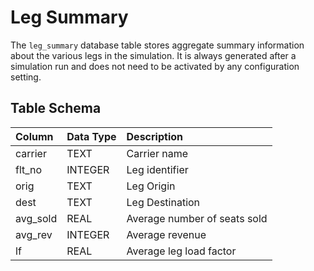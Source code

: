 # Leg Summary

The `leg_summary` database table stores aggregate summary information
about the various legs in the simulation.  It is always generated after a
simulation run and does not need to be activated by any configuration setting.

## Table Schema

| Column    | Data Type | Description                                |
|:----------|:----------|:-------------------------------------------|
| carrier   | TEXT      | Carrier name                               |
| flt_no    | INTEGER   | Leg identifier                             |
| orig      | TEXT      | Leg Origin                                 |
| dest      | TEXT      | Leg Destination                            |
| avg_sold  | REAL      | Average number of seats sold               |
| avg_rev   | INTEGER   | Average revenue                            |
| lf        | REAL      | Average leg load factor                    |
